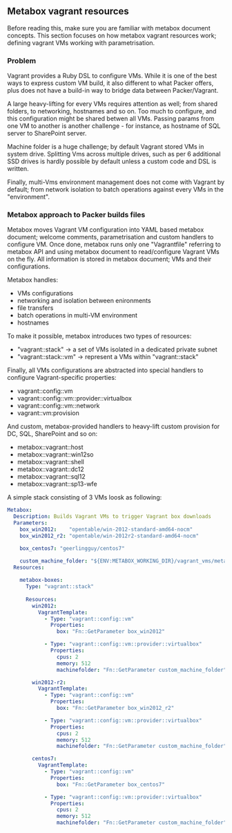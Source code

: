 ## Metabox vagrant resources

Before reading this, make sure you are familiar with metabox document concepts. This section focuses on how metabox vagrant resources work; defining vagrant VMs working with parametrisation.

### Problem
Vagrant provides a Ruby DSL to configure VMs. While it is one of the best ways to express custom VM build, it also different to what Packer offers, plus does not have a build-in way to bridge data between Packer/Vagrant. 

A large heavy-lifting for every VMs requires attention as well; from shared folders, to networking, hostnames and so on. Too much to configure, and this configuration might be shared betwen all VMs. Passing params from one VM to another is another challenge - for instance, as hostname of SQL server to SharePoint server.

Machine folder is a huge challenge; by default Vagrant stored VMs in system drive. Splitting Vms across multiple drives, such as per 6 additional SSD drives is hardly possible by default unless a custom code and DSL is written.

Finally, multi-Vms environment management does not come with Vagrant by default; from network isolation to batch operations against every VMs in the "environment".

### Metabox approach to Packer builds files
Metabox moves Vagrant VM configuration into YAML based metabox document; welcome comments, parametrisation and custom handlers to configure VM. Once done, metabox runs only one "Vagrantfile" referring to metabox API and using metabox document to read/configure Vagrant VMs on the fly. All information is stored in metabox document; VMs and their configurations. 

Metabox handles:
* VMs configurations
* networking and isolation between enironments
* file transfers
* batch operations in multi-VM environment
* hostnames

To make it possible, metabox introduces two types of resources:
* "vagrant::stack" -> a set of VMs isolated in a dedicated private subnet
* "vagrant::stack::vm" -> represent a VMs within "vagrant::stack"

Finally, all VMs configurations are abstracted into special handlers to configure Vagrant-specific properties:
* vagrant::config::vm
* vagrant::config::vm::provider::virtualbox
* vagrant::config::vm::network
* vagrant::vm:provision

And custom, metabox-provided handlers to heavy-lift custom provision for DC, SQL, SharePoint and so on:
* metabox::vagrant::host
* metabox::vagrant::win12so
* metabox::vagrant::shell
* metabox::vagrant::dc12
* metabox::vagrant::sql12
* metabox::vagrant::sp13-wfe


A simple stack consisting of 3 VMs loosk as following:
```yaml
Metabox:
  Description: Builds Vagrant VMs to trigger Vagrant box downloads
  Parameters:
    box_win2012:    "opentable/win-2012-standard-amd64-nocm"
    box_win2012_r2: "opentable/win-2012r2-standard-amd64-nocm"

    box_centos7: "geerlingguy/centos7"

    custom_machine_folder: "${ENV:METABOX_WORKING_DIR}/vagrant_vms/metabox_boxes"
  Resources:
    
    metabox-boxes:
      Type: "vagrant::stack"
      
      Resources:
        win2012:
          VagrantTemplate:
            - Type: "vagrant::config::vm"
              Properties:
                box: "Fn::GetParameter box_win2012"

            - Type: "vagrant::config::vm::provider::virtualbox"
              Properties:
                cpus: 2
                memory: 512
                machinefolder: "Fn::GetParameter custom_machine_folder"

        win2012-r2:
          VagrantTemplate:
            - Type: "vagrant::config::vm"
              Properties:
                box: "Fn::GetParameter box_win2012_r2"

            - Type: "vagrant::config::vm::provider::virtualbox"
              Properties:
                cpus: 2
                memory: 512
                machinefolder: "Fn::GetParameter custom_machine_folder"

        centos7:
          VagrantTemplate:
            - Type: "vagrant::config::vm"
              Properties:
                box: "Fn::GetParameter box_centos7"

            - Type: "vagrant::config::vm::provider::virtualbox"
              Properties:
                cpus: 2
                memory: 512
                machinefolder: "Fn::GetParameter custom_machine_folder"
```